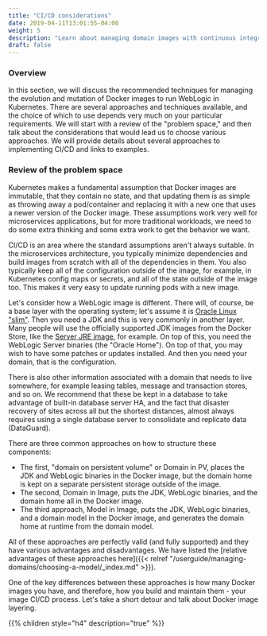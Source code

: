 ```yaml
---
title: "CI/CD considerations"
date: 2019-04-11T13:01:55-04:00
weight: 5
description: "Learn about managing domain images with continuous integration and continuous delivery (CI/CD)."
draft: false
---
```


### Overview

In this section, we will discuss the recommended techniques for managing the evolution
and mutation of Docker images to run WebLogic in Kubernetes.  There are several
approaches and techniques available, and the choice of which to use depends very
much on your particular requirements.  We will start with a review of the "problem
space," and then talk about the considerations that would lead us to choose various
approaches.  We will provide details about several approaches to implementing
CI/CD and links to examples.

### Review of the problem space

Kubernetes makes a fundamental assumption that Docker images are immutable,
that they contain no state, and that updating them is as simple as throwing
away a pod/container and replacing it with a new one that uses a newer version
of the Docker image.  These assumptions work very well for microservices
applications, but for more traditional workloads, we need to do some extra
thinking and some extra work to get the behavior we want.

CI/CD is an area where the standard assumptions aren't always suitable.  In the
microservices architecture, you typically minimize dependencies and build
images from scratch with all of the dependencies in them.  You also typically
keep all of the configuration outside of the image, for example, in Kubernetes config
maps or secrets, and all of the state outside of the image too.  This makes
it very easy to update running pods with a new image.

Let's consider how a WebLogic image is different.  There will, of course, be a
base layer with the operating system; let's assume it is
[Oracle Linux "slim"](https://hub.docker.com/_/oraclelinux/).  Then you need
a JDK and this is very commonly in another layer.  Many people will use
the officially supported JDK images from the Docker Store, like the
[Server JRE image](https://hub.docker.com/_/oracle-serverjre-8), for example.  On
top of this, you need the WebLogic Server binaries (the "Oracle Home").  On top
of that, you may wish to have some patches or updates installed.  And then
you need your domain, that is the configuration.

There is also other information associated with a domain that needs to live
somewhere, for example leasing tables, message and transaction stores, and so
on.  We recommend that these be kept in a database to take advantage of built-in
database server HA, and the fact that disaster recovery of sites across all
but the shortest distances, almost always requires using a single database
server to consolidate and replicate data (DataGuard).

There are three common approaches on how to structure these components:
 * The first, "domain on persistent volume" or Domain in PV,
   places the JDK and WebLogic binaries
   in the Docker image, but the domain home is kept on a separate persistent storage
   outside of the image.
 * The second, Domain in Image,
   puts the JDK, WebLogic binaries,
   and the domain home all in the Docker image.
 * The third approach, Model in Image, puts the JDK, WebLogic binaries, and a domain model
   in the Docker image, and generates the domain home at runtime
   from the domain model.

All of these approaches are perfectly
valid (and fully supported) and they have various advantages and disadvantages.
We have listed the [relative advantages of these approaches here]({{< relref "/userguide/managing-domains/choosing-a-model/_index.md" >}}).

One of the key differences between these approaches is how many Docker images
you have, and therefore, how you build and maintain them - your image CI/CD
process.  Let's take a short detour and talk about Docker image layering.

{{% children style="h4" description="true" %}}
